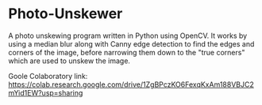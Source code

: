 # Photo-Unskewer
A photo unskewing program written in Python using OpenCV. It works by using a median blur along with Canny edge detection to find the edges and corners of the image, before narrowing them down to the "true corners" which are used to unskew the image.

Goole Colaboratory link: https://colab.research.google.com/drive/1ZgBPczKO6FexqKxAm188VBJC2mYid1EW?usp=sharing
